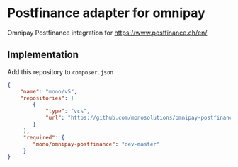 Postfinance adapter for omnipay
========================

 Omnipay Postfinance integration for https://www.postfinance.ch/en/
 
 
## Implementation
Add this repository to `composer.json`
```json
{
    "name": "mono/v5",
    "repositories": [
        {
            "type": "vcs",
            "url": "https://github.com/monosolutions/omnipay-postfinance"
        }
     ],
     "required": {
        "mono/omnipay-postfinance": "dev-master"
     }
}
```
